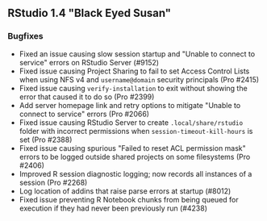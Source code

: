 ## RStudio 1.4 "Black Eyed Susan"

### Bugfixes

* Fixed an issue causing slow session startup and "Unable to connect to service" errors on RStudio Server (#9152)
* Fixed issue causing Project Sharing to fail to set Access Control Lists when using NFS v4 and `username@domain` security principals (Pro #2415)
* Fixed issue causing `verify-installation` to exit without showing the error that caused it to do so (Pro #2399)
* Add server homepage link and retry options to mitigate "Unable to connect to service" errors (Pro #2066)
* Fixed issue causing RStudio Server to create `.local/share/rstudio` folder with incorrect permissions when `session-timeout-kill-hours` is set (Pro #2388)
* Fixed issue causing spurious "Failed to reset ACL permission mask" errors to be logged outside shared projects on some filesystems (Pro #2406)
* Improved R session diagnostic logging; now records all instances of a session (Pro #2268)
* Log location of addins that raise parse errors at startup (#8012)
* Fixed issue preventing R Notebook chunks from being queued for execution if they had never been previously run (#4238)
